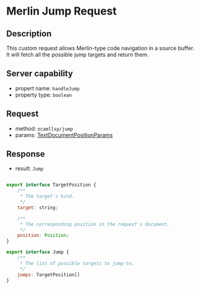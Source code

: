 # Merlin Jump Request

## Description

This custom request allows Merlin-type code navigation in a source buffer. It will fetch all the possible jump targets and return them.

## Server capability

- propert name: `handleJump`
- property type: `boolean`

## Request

- method: `ocamllsp/jump`
- params: [TextDocumentPositionParams](https://microsoft.github.io/language-server-protocol/specifications/lsp/3.17/specification/#textDocumentPositionParams)

## Response

- result: `Jump`

```js

export interface TargetPosition {
    /**
     * The target's kind.
     */
    target: string;

    /**
     * The corresponding position in the request's document.
     */
    position: Position;
}

export interface Jump {
    /**
     * The list of possible targets to jump-to.
     */
    jumps: TargetPosition[]
}
```
